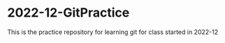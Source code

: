 # 2022-12-GitPractice
This is the practice repository for learning git for class started in 2022-12
